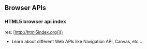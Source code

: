 ## Browser APIs

### HTML5 browser api index
res: [http://html5index.org/]()

* Learn about different Web APIs like Navigation API, Canvas, etc...